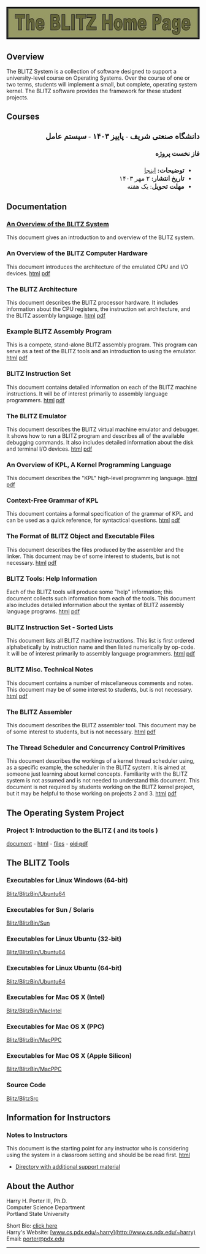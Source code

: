 <style>
@import url('https://fonts.googleapis.com/css2?family=Lateef&display=swap');
</style>


![The BLITZ Home Page - LOGO](logo.jpg)  

## Overview

The BLITZ System is a collection of software designed to support a university-level course on Operating Systems. Over the course of one or two terms, students will implement a small, but complete, operating system kernel. The BLITZ software provides the framework for these student projects.

## Courses

<div dir="rtl" style="font-family: 'Lateef', cursive;font-size:1.2em" markdown="1">


### دانشگاه صنعتی شریف - پاییز ۱۴۰۳ - سیستم عامل
#### فاز نخست پروژه
 - **توضیحات:** [اینجا](courses/sharif-1400-02/phase-one/persian-summary)
 - **تاریخ انتشار:** ۲ مهر ۱۴۰۳
 - **مهلت تحویل**: یک هفته

###
</div>

## Documentation

### [An Overview of the BLITZ System](docs/overview)
This document gives an introduction to and overview of the BLITZ system.
  

### An Overview of the BLITZ Computer Hardware  
This document introduces the architecture of the emulated CPU and I/O devices. [html](BlitzDoc/HardwareOverview.htm)  [pdf](BlitzDoc/HardwareOverview.pdf)

### The BLITZ Architecture  
This document describes the BLITZ processor hardware. It includes information about the CPU registers, the instruction set architecture, and the BLITZ assembly language. [html](BlitzDoc/BlitzArchitecture.htm)  [pdf](BlitzDoc/BlitzArchitecture.pdf)  
  

### Example BLITZ Assembly Program  
This is a compete, stand-alone BLITZ assembly program. This program can serve as a test of the BLITZ tools and an introduction to using the emulator. [html](BlitzDoc/ExamplePgm.htm)  [pdf](BlitzDoc/ExamplePgm.pdf)  
  

### BLITZ Instruction Set  
This document contains detailed information on each of the BLITZ machine instructions. It will be of interest primarily to assembly language programmers. [html](BlitzDoc/InstructionSet.htm)  [pdf](BlitzDoc/InstructionSet.pdf)  
  

### The BLITZ Emulator  
This document describes the BLITZ virtual machine emulator and debugger. It shows how to run a BLITZ program and describes all of the available debugging commands. It also includes detailed information about the disk and terminal I/O devices. [html](BlitzDoc/Emulator.htm)  [pdf](BlitzDoc/Emulator.pdf)  
  

### An Overview of KPL, A Kernel Programming Language  
This document describes the "KPL" high-level programming language. [html](BlitzDoc/KPLOverview.htm)  [pdf](BlitzDoc/KPLOverview.pdf) 
  

### Context-Free Grammar of KPL  
This document contains a formal specification of the grammar of KPL and can be used as a quick reference, for syntactical questions. [html](BlitzDoc/Syntax.htm)  [pdf](BlitzDoc/Syntax.pdf)  
  

### The Format of BLITZ Object and Executable Files  
This document describes the files produced by the assembler and the linker. This document may be of some interest to students, but is not necessary. [html](BlitzDoc/ObjectFileFormat.htm)  [pdf](BlitzDoc/ObjectFileFormat.pdf)  
  

### BLITZ Tools: Help Information  
Each of the BLITZ tools will produce some "help" information; this document collects such information from each of the tools. This document also includes detailed information about the syntax of BLITZ assembly language programs. [html](BlitzDoc/HelpDisplays.htm)  [pdf](BlitzDoc/HelpDisplays.pdf) 
  

### BLITZ Instruction Set - Sorted Lists  
This document lists all BLITZ machine instructions. This list is first ordered alphabetically by instruction name and then listed numerically by op-code. It will be of interest primarily to assembly language programmers. [html](BlitzDoc/InstSet-SortedLists.htm)  [pdf](BlitzDoc/InstSet-SortedLists.pdf) 
  

### BLITZ Misc. Technical Notes  
This document contains a number of miscellaneous comments and notes. This document may be of some interest to students, but is not necessary. [html](BlitzDoc/TechnicalNotes.htm)  [pdf](BlitzDoc/TechnicalNotes.pdf)  
  

### The BLITZ Assembler  
This document describes the BLITZ assembler tool. This document may be of some interest to students, but is not necessary. [html](BlitzDoc/BlitzAssembler.htm)  [pdf](BlitzDoc/BlitzAssembler.pdf)  
  

### The Thread Scheduler and Concurrency Control Primitives  
This document describes the workings of a kernel thread scheduler using, as a specific example, the scheduler in the BLITZ system. It is aimed at someone just learning about kernel concepts. Familiarity with the BLITZ system is not assumed and is not needed to understand this document. This document is not required by students working on the BLITZ kernel project, but it may be helpful to those working on projects 2 and 3. [html](BlitzDoc/ThreadScheduler.htm)  [pdf](BlitzDoc/ThreadScheduler.pdf)

## The Operating System Project

### Project 1: Introduction to the BLITZ ( and its tools )
[document](project/1) - [html](OSProject/p1/proj1.htm) - [files](https://github.com/BlitzOSProject/BlitzOSProject.github.io/tree/main/OSProject/p1) - [<s>old pdf</s>](OSProject/p1/proj1.pdf)

## The BLITZ Tools
### Executables for Linux Windows (64-bit)
[Blitz/BlitzBin/Ubuntu64](./BlitzBin/Windows)
### Executables for Sun / Solaris
[Blitz/BlitzBin/Sun](./BlitzBin/Sun)
### Executables for Linux Ubuntu (32-bit)
[Blitz/BlitzBin/Ubuntu64](./BlitzBin/Ubuntu32)
### Executables for Linux Ubuntu (64-bit)
[Blitz/BlitzBin/Ubuntu64](./BlitzBin/Ubuntu64)
### Executables for Mac OS X (Intel)
[Blitz/BlitzBin/MacIntel](./BlitzBin/MacIntel)
### Executables for Mac OS X (PPC)
[Blitz/BlitzBin/MacPPC](./BlitzBin/MacPPC)
### Executables for Mac OS X (Apple Silicon)
[Blitz/BlitzBin/MacPPC](./BlitzBin/MacArm)
### Source Code
[Blitz/BlitzSrc](./BlitzSrc)

## Information for Instructors

### Notes to Instructors  
This document is the starting point for any instructor who is considering using the system in a classroom setting and should be be read first. [html](InstructorInfo/NotesToInstructors.htm)
*   [Directory with additional support material](InstructorInfo)  

## About the Author

Harry H. Porter III, Ph.D.  
Computer Science Department  
Portland State University  
  
Short Bio: [click here](http://web.cecs.pdx.edu/~harry/Blitz/ShortBio.html)  
Harry's Website: [www.cs.pdx.edu/~harry](http://www.cs.pdx.edu/~harry)  
Email: [porter@pdx.edu](mailto:porter@pdx.edu)  
  

- - -
